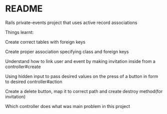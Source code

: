 # README

Rails private-events project that uses active record associations  

Things learnt:  

Create correct tables with foreign keys  

Create proper association specifying class and foreign keys  

Understand how to link user and event by making invitation inside from a controller#create  

Using hidden input to pass desired values on the press of a button in form to desired controller#action  

Create a delete button, map it to correct path and create destroy method(for invitation)  

Which controller does what was main problem in this project